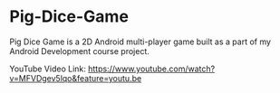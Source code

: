 # Pig-Dice-Game

Pig Dice Game is a 2D Android multi-player game built as a part of my Android Development course project.

YouTube Video Link: https://www.youtube.com/watch?v=MFVDgev5lqo&feature=youtu.be
